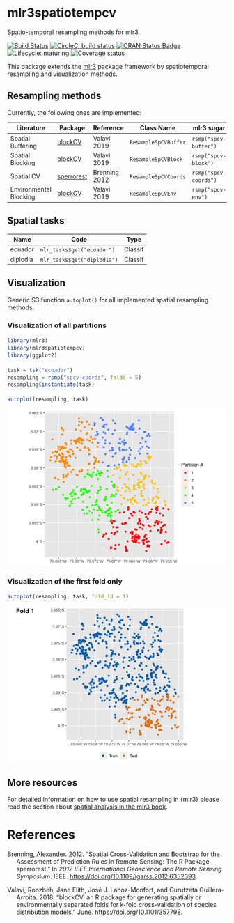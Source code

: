 
# mlr3spatiotempcv

Spatio-temporal resampling methods for mlr3.

<!-- badges: start -->

[![Build
Status](https://img.shields.io/travis/mlr-org/mlr3spatiotempcv/master?label=Linux&logo=travis&style=flat-square)](https://travis-ci.org/mlr-org/mlr3spatiotempcv)
[![CircleCI build
status](https://circleci.com/gh/mlr-org/mlr3spatiotempcv.svg?style=svg)](https://circleci.com/gh/mlr-org/mlr3spatiotempcv)
[![CRAN Status
Badge](https://www.r-pkg.org/badges/version-ago/mlr3spatiotempcv)](https://cran.r-project.org/package=mlr3spatiotempcv)
[![Lifecycle:
maturing](https://img.shields.io/badge/lifecycle-maturing-blue.svg)](https://www.tidyverse.org/lifecycle/#maturing)
[![Coverage
status](https://codecov.io/gh/mlr-org/mlr3spatiotempcv/branch/master/graph/badge.svg)](https://codecov.io/github/mlr-org/mlr3spatiotempcv?branch=master)
<!-- badges: end -->

This package extends the [mlr3](https://github.com/mlr-org/mlr3) package
framework by spatiotemporal resampling and visualization methods.

## Resampling methods

Currently, the following ones are implemented:

| Literature             | Package                                                   | Reference     | Class Name           | mlr3 sugar            |
| ---------------------- | --------------------------------------------------------- | ------------- | -------------------- | --------------------- |
| Spatial Buffering      | [blockCV](https://github.com/rvalavi/blockCV)             | Valavi 2019   | `ResampleSpCVBuffer` | `rsmp("spcv-buffer")` |
| Spatial Blocking       | [blockCV](https://github.com/rvalavi/blockCV)             | Valavi 2019   | `ResampleSpCVBlock`  | `rsmp("spcv-block")`  |
| Spatial CV             | [sperrorest](https://github.com/giscience-fsu/sperrorest) | Brenning 2012 | `ResampleSpCVCoords` | `rsmp("spcv-coords")` |
| Environmental Blocking | [blockCV](https://github.com/rvalavi/blockCV)             | Valavi 2019   | `ResampleSpCVEnv`    | `rsmp("spcv-env")`    |

## Spatial tasks

| Name     | Code                        | Type    |
| -------- | --------------------------- | ------- |
| ecuador  | `mlr_tasks$get("ecuador")`  | Classif |
| diplodia | `mlr_tasks$get("diplodia")` | Classif |

## Visualization

Generic S3 function `autoplot()` for all implemented spatial resampling
methods.

### Visualization of all partitions

``` r
library(mlr3)
library(mlr3spatiotempcv)
library(ggplot2)

task = tsk("ecuador")
resampling = rsmp("spcv-coords", folds = 5)
resampling$instantiate(task)

autoplot(resampling, task)
```

![](man/figures/README-spcv-coords-all-partitions-1.png)<!-- -->

### Visualization of the first fold only

``` r
autoplot(resampling, task, fold_id = 1)
```

![](man/figures/README-spcv-coords-fold-1.png)<!-- -->

## More resources

For detailed information on how to use spatial resampling in {mlr3}
please read the section about [spatial analysis in the mlr3
book](https://mlr3book.mlr-org.com/spatial.html).

# References

<div id="refs" class="references hanging-indent">

<div id="ref-brenning2012">

Brenning, Alexander. 2012. “Spatial Cross-Validation and Bootstrap for
the Assessment of Prediction Rules in Remote Sensing: The R Package
sperrorest.” In *2012 IEEE International Geoscience and Remote Sensing
Symposium*. IEEE. <https://doi.org/10.1109/igarss.2012.6352393>.

</div>

<div id="ref-valavi2018">

Valavi, Roozbeh, Jane Elith, José J. Lahoz-Monfort, and Gurutzeta
Guillera-Arroita. 2018. “blockCV: an R package for generating spatially
or environmentally separated folds for k-fold cross-validation of
species distribution models,” June. <https://doi.org/10.1101/357798>.

</div>

</div>
